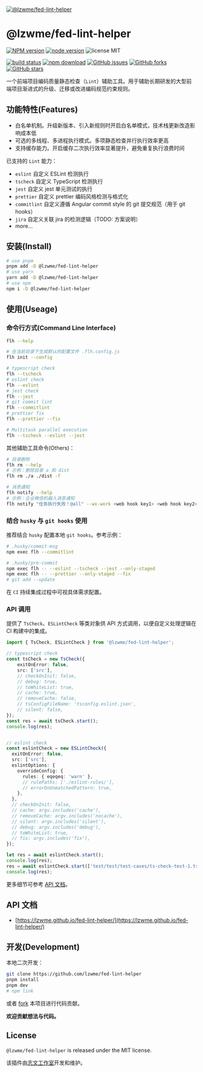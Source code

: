 [![@lzwme/fed-lint-helper](https://nodei.co/npm/@lzwme/fed-lint-helper.png)][npm-url]

# @lzwme/fed-lint-helper

[![NPM version][npm-badge]][npm-url]
[![node version][node-badge]][node-url]
![license MIT](https://img.shields.io/github/license/lzwme/fed-lint-helper)

[![build status](https://github.com/lzwme/fed-lint-helper/actions/workflows/node-ci.yml/badge.svg)](https://github.com/lzwme/fed-lint-helper/actions/workflows/node-ci.yml)
[![npm download][download-badge]][download-url]
[![GitHub issues][issues-badge]][issues-url]
[![GitHub forks][forks-badge]][forks-url]
[![GitHub stars][stars-badge]][stars-url]

一个前端项目编码质量静态检查（`Lint`）辅助工具。用于辅助长期研发的大型前端项目渐进式的升级、迁移或改进编码规范约束规则。

## 功能特性(Features)

- 白名单机制。升级新版本、引入新规则时开启白名单模式，技术栈更新改造影响成本低
- 可选的多线程、多进程执行模式。多项静态检查并行执行效率更高
- 支持缓存能力。开启缓存二次执行效率显著提升，避免重复执行浪费时间

已支持的 `Lint` 能力：

- `eslint` 自定义 ESLint 检测执行
- `tscheck` 自定义 TypeScript 检测执行
- `jest` 自定义 jest 单元测试的执行
- `prettier` 自定义 prettier 编码风格检测与格式化
- `commitlint` 自定义遵循 Angular commit style 的 git 提交规范（用于 git hooks）
- `jira` 自定义关联 jira 的检测逻辑（TODO: 方案说明）
- more...

## 安装(Install)

```bash
# use pnpm
pnpm add -D @lzwme/fed-lint-helper
# use yarn
yarn add -D @lzwme/fed-lint-helper
# use npm
npm i -D @lzwme/fed-lint-helper
```

## 使用(Useage)

### 命令行方式(Command Line Interface)

```bash
flh --help

# 在当前目录下生成默认的配置文件 .flh.config.js
flh init --config

# typescript check
flh --tscheck
# eslint check
flh --eslint
# jest check
flh --jest
# git commit lint
flh --commitlint
# prettier fix
flh --prettier --fix

# Multitask parallel execution
flh --tscheck --eslint --jest
```

其他辅助工具命令(Others)：

```bash
# 目录删除
flh rm --help
# 示例：删除目录 a 和 dist
flh rm ./a ./dist -f

# 消息通知
flh notify --help
# 示例：企业微信机器人消息通知
flh notify "任务执行失败！@all" --wx-work <web hook key1> <web hook key2>
```

### 结合 `husky` 与 `git hooks` 使用

推荐结合 `husky` 配置本地 `git hooks`。参考示例：

```bash
# .husky/commit-msg
npm exec flh --commitlint

# .husky/pre-commit
npm exec flh -- --eslint --tscheck --jest --only-staged
npm exec flh -- --prettier --only-staged --fix
# git add --update
```

在 `CI` 持续集成过程中可视具体需求配置。

### API 调用

提供了 `TsCheck`、`ESLintCheck` 等类对象供 API 方式调用，以便自定义处理逻辑在 CI 构建中的集成。

```ts
import { TsCheck, ESLintCheck } from '@lzwme/fed-lint-helper';

// typescript check
const tsCheck = new TsCheck({
    exitOnError: false,
    src: ['src'],
    // checkOnInit: false,
    // debug: true,
    // toWhiteList: true,
    // cache: true,
    // removeCache: false,
    // tsConfigFileName: 'tsconfig.eslint.json',
    // silent: false,
});
const res = await tsCheck.start();
console.log(res);


// eslint check
const eslintCheck = new ESLintCheck({
  exitOnError: false,
  src: ['src'],
  eslintOptions: {
    overrideConfig: {
      rules: { eqeqeq: 'warn' },
      // rulePaths: ['./eslint-rules/'],
      // errorOnUnmatchedPattern: true,
    },
  },
  // checkOnInit: false,
  // cache: argv.includes('cache'),
  // removeCache: argv.includes('nocache'),
  // silent: argv.includes('silent'),
  // debug: argv.includes('debug'),
  // toWhiteList: true,
  // fix: argv.includes('fix'),
});

let res = await eslintCheck.start();
console.log(res);
res = await eslintCheck.start(['test/test/test-cases/ts-check-test-1.ts', 'src/ts-check.ts']);
console.log(res);
```

更多细节可参考 [API 文档](https://lzw.me/doc/fed-lint-helper)。

## API 文档

- [https://lzwme.github.io/fed-lint-helper/](https://lzwme.github.io/fed-lint-helper/)

## 开发(Development)

本地二次开发：

```bash
git clone https://github.com/lzwme/fed-lint-helper
pnpm install
pnpm dev
# npm link
```

或者 [fork](https://github.com/lzwme/fed-lint-helper) 本项目进行代码贡献。

**欢迎贡献想法与代码。**

## License

`@lzwme/fed-lint-helper` is released under the MIT license.

该插件由[志文工作室](https://lzw.me)开发和维护。


[stars-badge]: https://img.shields.io/github/stars/lzwme/fed-lint-helper.svg
[stars-url]: https://github.com/lzwme/fed-lint-helper/stargazers
[forks-badge]: https://img.shields.io/github/forks/lzwme/fed-lint-helper.svg
[forks-url]: https://github.com/lzwme/fed-lint-helper/network
[issues-badge]: https://img.shields.io/github/issues/lzwme/fed-lint-helper.svg
[issues-url]: https://github.com/lzwme/fed-lint-helper/issues
[npm-badge]: https://img.shields.io/npm/v/@lzwme/fed-lint-helper.svg?style=flat-square
[npm-url]: https://npmjs.com/package/@lzwme/fed-lint-helper
[node-badge]: https://img.shields.io/badge/node.js-%3E=_14.18.0-green.svg?style=flat-square
[node-url]: https://nodejs.org/download/
[download-badge]: https://img.shields.io/npm/dm/@lzwme/fed-lint-helper.svg?style=flat-square
[download-url]: https://npmjs.com/package/@lzwme/fed-lint-helper
[bundlephobia-url]: https://bundlephobia.com/result?p=@lzwme/fed-lint-helper@latest
[bundlephobia-badge]: https://badgen.net/bundlephobia/minzip/@lzwme/fed-lint-helper@latest
